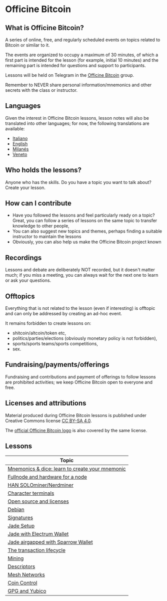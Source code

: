 # Officine Bitcoin

## What is Officine Bitcoin?
A series of online, free, and regularly scheduled events on topics related to Bitcoin or similar to it.

The events are organized to occupy a maximum of 30 minutes, of which a first part is intended for the lesson (for example, initial 10 minutes) and the remaining part is intended for questions and support to participants.

Lessons will be held on Telegram in the [Officine Bitcoin](https://t.me/officinebitcoin) group.

Remember to NEVER share personal information/mnemonics and other secrets with the class or instructor.

## Languages
Given the interest in Officine Bitcoin lessons, lesson notes will also be translated into other languages; for now, the following translations are available:
- [Italiano](./index.html)
- [English](./index.en.html)
- [Milanés](./index.mi.html)
- [Veneto](./index.ve.html)

## Who holds the lessons?
Anyone who has the skills. Do you have a topic you want to talk about? Create your lesson.

## How can I contribute
- Have you followed the lessons and feel particularly ready on a topic? Great, you can follow a series of lessons on the same topic to transfer knowledge to other people,
- You can also suggest new topics and themes, perhaps finding a suitable instructor to maintain the lessons
- Obviously, you can also help us make the Officine Bitcoin project known

## Recordings
Lessons and debate are deliberately NOT recorded, but it doesn't matter much; if you miss a meeting, you can always wait for the next one to learn or ask your questions.

## Offtopics
Everything that is not related to the lesson (even if interesting) is offtopic and can only be addressed by creating an ad-hoc event.

It remains forbidden to create lessons on:
- shitcoin/altcoin/token etc,
- politics/parties/elections (obviously monetary policy is not forbidden),
- sports/sports teams/sports competitions,
- sex.

## Fundraising/payments/offerings
Fundraising and contributions and payment of offerings to follow lessons are prohibited activities; we keep Officine Bitcoin open to everyone and free.

## Licenses and attributions
Material produced during Officine Bitcoin lessons is published under Creative Commons license [CC BY-SA 4.0](https://creativecommons.org/licenses/by-sa/4.0/legalcode.it).

The [official Officine Bitcoin logo](./logo/index.en.html) is also covered by the same license.

## Lessons

| Topic                                                |
|------------------------------------------------------|
| [Mnemonics & dice: learn to create your mnemonic](./lezioni/mnedad/index.en.html)|
| [Fullnode and hardware for a node](./lezioni/fulhar/index.en.html)|
| [HAN SOLOminer/Nerdminer](./lezioni/hansol/index.en.html)|
| [Character terminals](./lezioni/tercar/index.en.html)|
| [Open source and licenses](./lezioni/openso/index.en.html)|
| [Debian](./lezioni/debian/index.en.html)|
| [Signatures](./lezioni/firme/index.en.html)|
| [Jade Setup](./lezioni/jadeset/index.en.html)|
| [Jade with Electrum Wallet](./lezioni/jadeele/index.en.html)|
| [Jade airgapped with Sparrow Wallet](./lezioni/jadespa/index.en.html)|
| [The transaction lifecycle](./lezioni/ciclo/index.en.html)|
| [Mining](./lezioni/mining/index.en.html)|
| [Descriptors](./lezioni/descr/index.en.html)|
| [Mesh Networks](./lezioni/mesh/index.en.html)|
| [Coin Control](./lezioni/coinco/index.en.html)|
| [GPG and Yubico](./lezioni/gpg/index.en.html)| 
